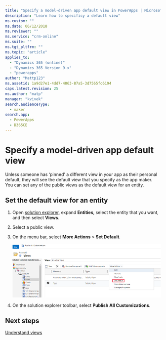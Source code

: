 ```yaml
---
title: "Specify a model-driven app default view in PowerApps | MicrosoftDocs"
description: "Learn how to specificy a default view"
ms.custom: ""
ms.date: 06/12/2018
ms.reviewer: ""
ms.service: "crm-online"
ms.suite: ""
ms.tgt_pltfrm: ""
ms.topic: "article"
applies_to: 
  - "Dynamics 365 (online)"
  - "Dynamics 365 Version 9.x"
  - "powerapps"
author: "Mattp123"
ms.assetid: 1a9d27e1-4dd7-4063-87a5-3d7565fc6194
caps.latest.revision: 25
ms.author: "matp"
manager: "kvivek"
search.audienceType: 
  - maker
search.app: 
  - PowerApps
  - D365CE
---
```

# Specify a model-driven app default view

<a name="BKMK_SetDefaultView"></a>   

Unless someone has ‘pinned’ a different view in your app as their personal default, they will see the default view that you specify as the app maker. You can set any of the public views as the default view for an entity.  
  
## Set the default view for an entity  
  
1.  Open [solution explorer](advanced-navigation.md#solution-explorer), expand **Entities**, select the entity that you want, and then select **Views**.    
  
2.  Select a public view.  
  
3.  On the menu bar, select **More Actions** > **Set Default**.  

    ![Set as default](media/set-as-default-menu.png)
  
4.  On the solution explorer toolbar, select **Publish All Customizations**.  

## Next steps
[Understand views](create-edit-views.md)
